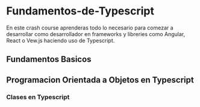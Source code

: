 # Fundamentos-de-Typescript
En este crash course aprenderas todo lo necesario para comezar a desarrollar como desarrollador en frameworks y libreries como Angular, React o Vew.js haciendo uso de Typescript.

## Fundamentos Basicos

## Programacion Orientada a Objetos en Typescript

### Clases en Typescript

### 
### 
###
###
 
